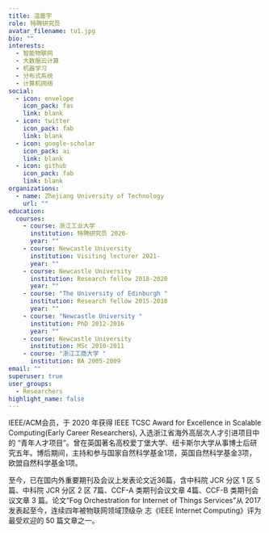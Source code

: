 ```yaml
---
title: 温震宇
role: 特聘研究员
avatar_filename: tu1.jpg
bio: ""
interests:
  - 智能物联网
  - 大数据云计算
  - 机器学习
  - 分布式系统
  - 计算机网络
social:
  - icon: envelope
    icon_pack: fas
    link: blank
  - icon: twitter
    icon_pack: fab
    link: blank
  - icon: google-scholar
    icon_pack: ai
    link: blank
  - icon: github
    icon_pack: fab
    link: blank
organizations:
  - name: Zhejiang University of Technology
    url: ""
education:
  courses:
    - course: 浙江工业大学
      institution: 特聘研究员 2020-
      year: ""
    - course: Newcastle University
      institution: Visiting lecturer 2021-
      year: ""
    - course: Newcastle University
      institution: Research fellow 2018-2020
      year: ""
    - course: "The University of Edinburgh "
      institution: Research fellow 2015-2018
      year: ""
    - course: "Newcastle University "
      institution: PhD 2012-2016
      year: ""
    - course: Newcastle University
      institution: MSc 2010-2011
    - course: "浙江工商大学 "
      institution: BA 2005-2009
email: ""
superuser: true
user_groups:
  - Researchers
highlight_name: false
---
```

IEEE/ACM会员，于 2020 年获得 IEEE TCSC Award for Excellence in Scalable Computing(Early Career Researchers), 入选浙江省海外高层次人才引进项目中的 “青年人才项目”。曾在英国著名高校爱丁堡大学、纽卡斯尔大学从事博士后研究五年。博后期间，主持和参与国家自然科学基金1项，英国自然科学基金3项，欧盟自然科学基金1项。

至今，已在国内外重要期刊及会议上发表论文近36篇，含中科院 JCR 分区 1 区 5 篇、中科院 JCR 分区 2 区 7篇、CCF-A 类期刊会议文章 4篇、CCF-B 类期刊会议文章 3 篇。论文“Fog Orchestration for Internet of Things Services”从 2017 发表起至今，连续四年被物联网领域顶级杂 志《IEEE Internet Computing》评为最受欢迎的 50 篇文章之一。